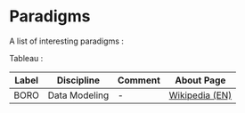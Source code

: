 Paradigms
==

A list of interesting paradigms : 

Tableau :
<table>
    <thead>
        <tr>
            <th>Label</th>
            <th>Discipline</th>
            <th>Comment</th>
            <th>About Page</th>
        </tr>
    </thead>
    <tbody>
        <tr>
            <td>BORO</td>
            <td>Data Modeling</td>
            <td>-</td>
            <td><a href="https://en.wikipedia.org/wiki/BORO/">Wikipedia (EN)</a></td>
        </tr>
    </tbody>
</table>
